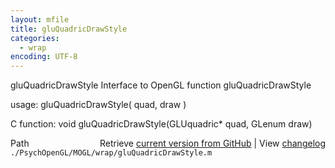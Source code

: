 ```yaml
---
layout: mfile
title: gluQuadricDrawStyle
categories:
  - wrap
encoding: UTF-8
---
```


gluQuadricDrawStyle  Interface to OpenGL function gluQuadricDrawStyle

usage:  gluQuadricDrawStyle( quad, draw )

C function:  void gluQuadricDrawStyle(GLUquadric\* quad, GLenum draw)


<div class="code_header" style="text-align:right;">
  <span style="float:left;">Path&nbsp;&nbsp;</span> <span class="counter">Retrieve <a href=
  "https://raw.github.com/Psychtoolbox-3/Psychtoolbox-3/beta/./PsychOpenGL/MOGL/wrap/gluQuadricDrawStyle.m">current version from GitHub</a> | View <a href=
  "https://github.com/Psychtoolbox-3/Psychtoolbox-3/commits/beta/./PsychOpenGL/MOGL/wrap/gluQuadricDrawStyle.m">changelog</a></span>
</div>
<div class="code">
  <code>./PsychOpenGL/MOGL/wrap/gluQuadricDrawStyle.m</code>
</div>
